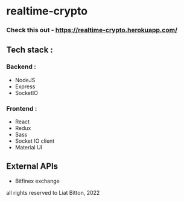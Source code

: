# realtime-crypto

### Check this out - https://realtime-crypto.herokuapp.com/

## Tech stack :

### Backend : 
* NodeJS
* Express
* SocketIO

### Frontend : 
* React
* Redux
* Sass
* Socket IO client
* Material UI

## External APIs

* Bitfinex exchange

all rights reserved to Liat Bitton, 2022